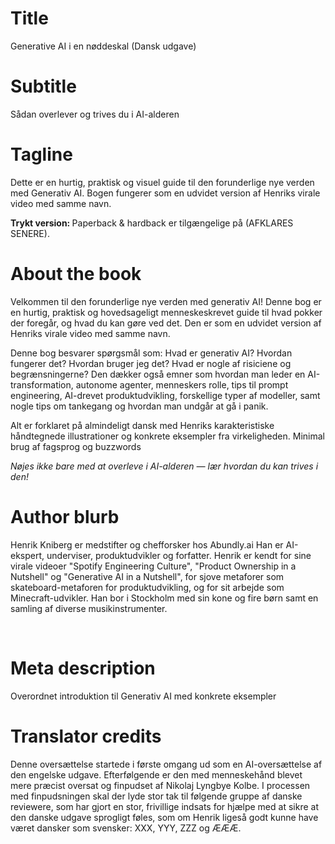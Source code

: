 # Title

Generative AI i en nøddeskal (Dansk udgave)

# Subtitle

Sådan overlever og trives du i AI-alderen

# Tagline

<p>Dette er en hurtig, praktisk og visuel guide til den forunderlige nye verden med Generativ AI. Bogen fungerer som en udvidet version af Henriks virale video med samme navn. </p><p> </p><p><strong>Trykt version: </strong>Paperback &amp; hardback er tilgængelige på (AFKLARES SENERE).</p>

# About the book

<p>Velkommen til den forunderlige nye verden med generativ AI! Denne bog er en hurtig, praktisk og hovedsageligt menneskeskrevet guide til hvad pokker der foregår, og hvad du kan gøre ved det. Den er som en udvidet version af Henriks virale video med samme navn.</p><p> </p><p>Denne bog besvarer spørgsmål som: Hvad er generativ AI? Hvordan fungerer det? Hvordan bruger jeg det? Hvad er nogle af risiciene og begrænsningerne? Den dækker også emner som hvordan man leder en AI-transformation, autonome agenter, menneskers rolle, tips til prompt engineering, AI-drevet produktudvikling, forskellige typer af modeller, samt nogle tips om tankegang og hvordan man undgår at gå i panik.</p><p> </p><p>Alt er forklaret på almindeligt dansk med Henriks karakteristiske håndtegnede illustrationer og konkrete eksempler fra virkeligheden. Minimal brug af fagsprog og buzzwords</p><p> </p><p><em>Nøjes ikke bare med at overleve i AI-alderen — lær hvordan du kan trives i den!</em></p>

# Author blurb

<p>Henrik Kniberg er medstifter og chefforsker hos Abundly.ai Han er AI-ekspert, underviser, produktudvikler og forfatter. Henrik er kendt for sine virale videoer "Spotify Engineering Culture", "Product Ownership in a Nutshell" og "Generative AI in a Nutshell", for sjove metaforer som skateboard-metaforen for produktudvikling, og for sit arbejde som Minecraft-udvikler. Han bor i Stockholm med sin kone og fire børn samt en samling af diverse musikinstrumenter.</p><p><br></p>

# Meta description

Overordnet introduktion til Generativ AI med konkrete eksempler

# Translator credits

Denne oversættelse startede i første omgang ud som en AI-oversættelse af den engelske udgave. Efterfølgende er den med menneskehånd blevet mere præcist oversat og finpudset af Nikolaj Lyngbye Kolbe. I processen med finpudsningen skal der lyde stor tak til følgende gruppe af danske reviewere, som har gjort en stor, frivillige indsats for hjælpe med at sikre at den danske udgave sprogligt føles, som om Henrik ligeså godt kunne have været dansker som svensker: XXX, YYY, ZZZ og ÆÆÆ.
